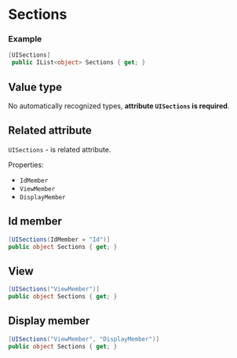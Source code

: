 # Sections

###  Example
```csharp
[UISections]
 public IList<object> Sections { get; }
```

## Value type

No automatically recognized types, **attribute `UISections` is required**.

## Related attribute

`UISections` - is related attribute.

Properties:
- `IdMember`
- `ViewMember`
- `DisplayMember`

## Id member

```csharp
[UISections(IdMember = "Id")]
public object Sections { get; }
```

## View 

```csharp
[UISections("ViewMember")]
public object Sections { get; }
```

## Display member

```csharp
[UISections("ViewMember", "DisplayMember")]
public object Sections { get; }
```